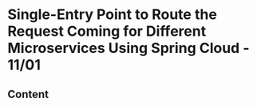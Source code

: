 <!-- omit in toc -->
# Single-Entry Point to Route the Request Coming for Different Microservices Using Spring Cloud - 11/01

<!-- omit in toc -->
## Content
